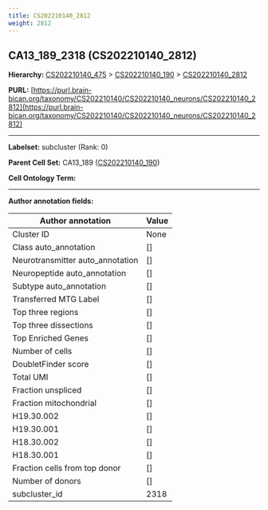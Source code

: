 ```yaml
---
title: CS202210140_2812
weight: 2812
---
```

## CA13_189_2318 (CS202210140_2812)
<b>Hierarchy: </b>
[CS202210140_475](../CS202210140_475) >
[CS202210140_190](../CS202210140_190) >
[CS202210140_2812](../CS202210140_2812)

**PURL:** [https://purl.brain-bican.org/taxonomy/CS202210140/CS202210140_neurons/CS202210140_2812](https://purl.brain-bican.org/taxonomy/CS202210140/CS202210140_neurons/CS202210140_2812)

---


**Labelset:** subcluster (Rank: 0)

**Parent Cell Set:** CA13_189 ([CS202210140_190](../CS202210140_190))



**Cell Ontology Term:** 

[MARKER GENES.]: #


---

[TRANSFERRED ANNOTATIONS.]: #


[AUTHOR ANNOTATION FIELDS.]: #


**Author annotation fields:**

| Author annotation | Value |
|-------------------|-------|
|Cluster ID|None|
|Class auto_annotation|[]|
|Neurotransmitter auto_annotation|[]|
|Neuropeptide auto_annotation|[]|
|Subtype auto_annotation|[]|
|Transferred MTG Label|[]|
|Top three regions|[]|
|Top three dissections|[]|
|Top Enriched Genes|[]|
|Number of cells|[]|
|DoubletFinder score|[]|
|Total UMI|[]|
|Fraction unspliced|[]|
|Fraction mitochondrial|[]|
|H19.30.002|[]|
|H19.30.001|[]|
|H18.30.002|[]|
|H18.30.001|[]|
|Fraction cells from top donor|[]|
|Number of donors|[]|
|subcluster_id|2318|
